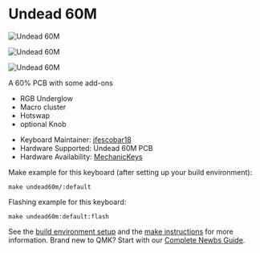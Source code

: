 # Undead 60M

![Undead 60M](https://i.imgur.com/0EWBzNt.jpeg)

![Undead 60M](https://i.imgur.com/m8z1kMV.jpeg)

![Undead 60M](https://i.imgur.com/AZIfVzN.jpeg)

A 60% PCB with some add-ons
  - RGB Underglow
  - Macro cluster
  - Hotswap
  - optional Knob

* Keyboard Maintainer: [jfescobar18](https://github.com/jfescobar18)
* Hardware Supported: Undead 60M PCB
* Hardware Availability: [MechanicKeys](https://www.facebook.com/MechanicKeys-104963764775280)

Make example for this keyboard (after setting up your build environment):

    make undead60m/:default

Flashing example for this keyboard:

    make undead60m:default:flash
    
See the [build environment setup](https://docs.qmk.fm/#/getting_started_build_tools) and the [make instructions](https://docs.qmk.fm/#/getting_started_make_guide) for more information. Brand new to QMK? Start with our [Complete Newbs Guide](https://docs.qmk.fm/#/newbs).